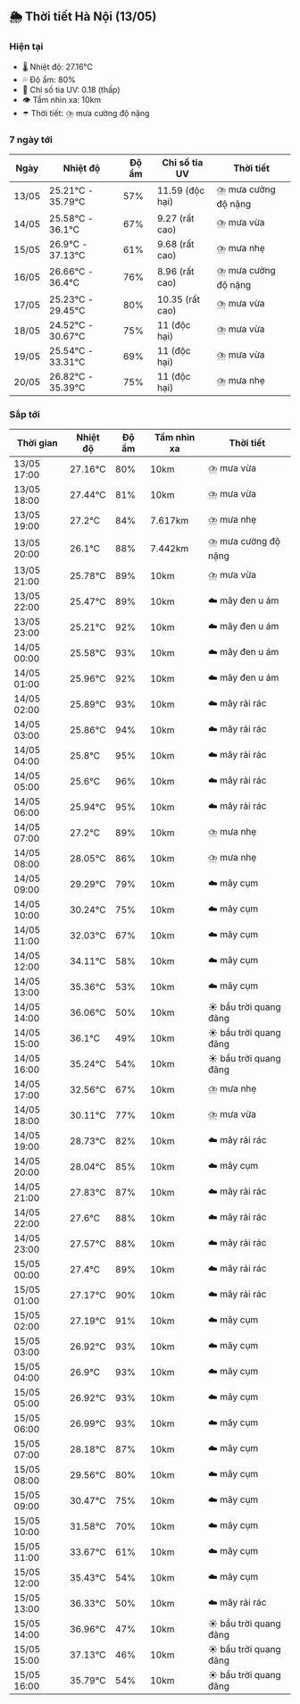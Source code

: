 ## 🌦️ Thời tiết Hà Nội (13/05)

### Hiện tại

- 🌡️ Nhiệt độ: 27.16℃
- 💦 Độ ẩm: 80%
- 🌟 Chỉ số tia UV: 0.18 (thấp)
- 👁️ Tầm nhìn xa: 10km
- ☂️ Thời tiết: ⛈️ mưa cường độ nặng

### 7 ngày tới

| Ngày | Nhiệt độ | Độ ẩm | Chỉ số tia UV | Thời tiết |
| --- | --- | --- | --- | --- |
| 13/05 | 25.21℃ - 35.79℃ | 57% | 11.59 (độc hại) | ⛈️ mưa cường độ nặng |
| 14/05 | 25.58℃ - 36.1℃ | 67% | 9.27 (rất cao) | ⛈️ mưa vừa |
| 15/05 | 26.9℃ - 37.13℃ | 61% | 9.68 (rất cao) | ⛈️ mưa nhẹ |
| 16/05 | 26.66℃ - 36.4℃ | 76% | 8.96 (rất cao) | ⛈️ mưa cường độ nặng |
| 17/05 | 25.23℃ - 29.45℃ | 80% | 10.35 (rất cao) | ⛈️ mưa vừa |
| 18/05 | 24.52℃ - 30.67℃ | 75% | 11 (độc hại) | ⛈️ mưa vừa |
| 19/05 | 25.54℃ - 33.31℃ | 69% | 11 (độc hại) | ⛈️ mưa vừa |
| 20/05 | 26.82℃ - 35.39℃ | 75% | 11 (độc hại) | ⛈️ mưa nhẹ |

### Sắp tới

| Thời gian | Nhiệt độ | Độ ẩm | Tầm nhìn xa | Thời tiết |
| --- | --- | --- | --- | --- |
| 13/05 17:00 | 27.16℃ | 80% | 10km | ⛈️ mưa vừa |
| 13/05 18:00 | 27.44℃ | 81% | 10km | ⛈️ mưa vừa |
| 13/05 19:00 | 27.2℃ | 84% | 7.617km | ⛈️ mưa nhẹ |
| 13/05 20:00 | 26.1℃ | 88% | 7.442km | ⛈️ mưa cường độ nặng |
| 13/05 21:00 | 25.78℃ | 89% | 10km | ⛈️ mưa vừa |
| 13/05 22:00 | 25.47℃ | 89% | 10km | ☁️ mây đen u ám |
| 13/05 23:00 | 25.21℃ | 92% | 10km | ☁️ mây đen u ám |
| 14/05 00:00 | 25.58℃ | 93% | 10km | ☁️ mây đen u ám |
| 14/05 01:00 | 25.96℃ | 92% | 10km | ☁️ mây đen u ám |
| 14/05 02:00 | 25.89℃ | 93% | 10km | ☁️ mây rải rác |
| 14/05 03:00 | 25.86℃ | 94% | 10km | ☁️ mây rải rác |
| 14/05 04:00 | 25.8℃ | 95% | 10km | ☁️ mây rải rác |
| 14/05 05:00 | 25.6℃ | 96% | 10km | ☁️ mây rải rác |
| 14/05 06:00 | 25.94℃ | 95% | 10km | ☁️ mây rải rác |
| 14/05 07:00 | 27.2℃ | 89% | 10km | ⛈️ mưa nhẹ |
| 14/05 08:00 | 28.05℃ | 86% | 10km | ⛈️ mưa nhẹ |
| 14/05 09:00 | 29.29℃ | 79% | 10km | ☁️ mây cụm |
| 14/05 10:00 | 30.24℃ | 75% | 10km | ☁️ mây cụm |
| 14/05 11:00 | 32.03℃ | 67% | 10km | ☁️ mây cụm |
| 14/05 12:00 | 34.11℃ | 58% | 10km | ☁️ mây cụm |
| 14/05 13:00 | 35.36℃ | 53% | 10km | ☁️ mây cụm |
| 14/05 14:00 | 36.06℃ | 50% | 10km | ☀️ bầu trời quang đãng |
| 14/05 15:00 | 36.1℃ | 49% | 10km | ☀️ bầu trời quang đãng |
| 14/05 16:00 | 35.24℃ | 54% | 10km | ☀️ bầu trời quang đãng |
| 14/05 17:00 | 32.56℃ | 67% | 10km | ⛈️ mưa nhẹ |
| 14/05 18:00 | 30.11℃ | 77% | 10km | ⛈️ mưa vừa |
| 14/05 19:00 | 28.73℃ | 82% | 10km | ☁️ mây rải rác |
| 14/05 20:00 | 28.04℃ | 85% | 10km | ☁️ mây cụm |
| 14/05 21:00 | 27.83℃ | 87% | 10km | ☁️ mây rải rác |
| 14/05 22:00 | 27.6℃ | 88% | 10km | ☁️ mây rải rác |
| 14/05 23:00 | 27.57℃ | 88% | 10km | ☁️ mây rải rác |
| 15/05 00:00 | 27.4℃ | 89% | 10km | ☁️ mây rải rác |
| 15/05 01:00 | 27.17℃ | 90% | 10km | ☁️ mây rải rác |
| 15/05 02:00 | 27.19℃ | 91% | 10km | ☁️ mây cụm |
| 15/05 03:00 | 26.92℃ | 93% | 10km | ☁️ mây cụm |
| 15/05 04:00 | 26.9℃ | 93% | 10km | ☁️ mây cụm |
| 15/05 05:00 | 26.92℃ | 93% | 10km | ☁️ mây cụm |
| 15/05 06:00 | 26.99℃ | 93% | 10km | ☁️ mây cụm |
| 15/05 07:00 | 28.18℃ | 87% | 10km | ☁️ mây cụm |
| 15/05 08:00 | 29.56℃ | 80% | 10km | ☁️ mây cụm |
| 15/05 09:00 | 30.47℃ | 75% | 10km | ☁️ mây cụm |
| 15/05 10:00 | 31.58℃ | 70% | 10km | ☁️ mây cụm |
| 15/05 11:00 | 33.67℃ | 61% | 10km | ☁️ mây cụm |
| 15/05 12:00 | 35.43℃ | 54% | 10km | ☁️ mây cụm |
| 15/05 13:00 | 36.33℃ | 50% | 10km | ☁️ mây rải rác |
| 15/05 14:00 | 36.96℃ | 47% | 10km | ☀️ bầu trời quang đãng |
| 15/05 15:00 | 37.13℃ | 46% | 10km | ☀️ bầu trời quang đãng |
| 15/05 16:00 | 35.79℃ | 54% | 10km | ☀️ bầu trời quang đãng |
